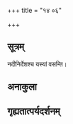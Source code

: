 +++
title = "१४ ०६"

+++
## सूत्रम्
नदीनिर्देशश्च यस्यां वसन्ति।
## अनाकुला

## गृह्यतात्पर्यदर्शनम्

